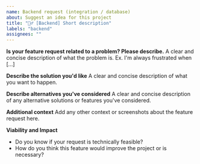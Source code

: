 ```yaml
---
name: Backend request (integration / database)
about: Suggest an idea for this project
title: "👷‍♂️ [Backend] Short description"
labels: "backend"
assignees: ""
---
```


**Is your feature request related to a problem? Please describe.**
A clear and concise description of what the problem is. Ex. I'm always frustrated when [...]

**Describe the solution you'd like**
A clear and concise description of what you want to happen.

**Describe alternatives you've considered**
A clear and concise description of any alternative solutions or features you've considered.

**Additional context**
Add any other context or screenshots about the feature request here.

**Viability and Impact**

- Do you know if your request is technically feasible?
- How do you think this feature would improve the project or is necessary?
